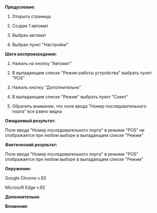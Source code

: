 **Предусловие:**

1. Открыта страница:

2. Создан 1 автомат

3. Выбран автомат 

4. Выбран пункт "Настройки"


**Шаги воспроизведения:**

1. Нажать на кнопку "Автомат"

2. В выпадающем списке "Режим работы устройства" выбрать пункт "POS"

3. Нажать кнопку "Дополнительно"

4. В выпадающем списке "Режим" выбрать пункт "Сокет"

5. Обратить внимание, что поле ввода "Номер последовательного порта" все равно видна


**Ожидаемый результат:**

Поле ввода "Номер последовательного порта" в режиме "POS" не отображается при любом выборе в выпадающем списке "Режим"


**Фактический результат:**

Поле ввода "Номер последовательного порта" в режиме "POS" отображается при любом выборе в выпадающем списке "Режим"


**Окружение:**

Google Chrome v.92

Microsoft Edge v.92


**Дополнительно**:


**Вложения:**

